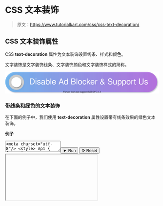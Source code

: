 # CSS 文本装饰

> 原文：<https://www.tutorialkart.com/css/css-text-decoration/>

## CSS 文本装饰属性

CSS **text-decoration** 属性为文本装饰设置线条、样式和颜色。

文字装饰是文字装饰线条、文字装饰颜色和文字装饰样式的简称。

[![](img/925da31b32d6bc3827932f6c8afb11bb.png)](https://www.tutorialkart.com/)

### 带线条和绿色的文本装饰

在下面的例子中，我们使用 **text-decoration** 属性设置带有线条效果的绿色文本装饰。

**例子**

<textarea name="html" id="code_1"><meta charset="utf-8"/> <style> #p1 { font-size: 50px; text-decoration: line-through green; } </style> <p id="p1">你好世界。</p></textarea><button class="coderun" onclick="submitCode_1()">► Run</button> <button class="codereset" onclick="resetCode_1()">⟳ Reset</button><iframe id="output_1" onload="resizeIframe(this)">&#13; </div>&#13; </div>&#13; </div> &#13; &#13; </div>&#13; <script>&amp;#13; let initValue_1='';&amp;#13; let html_editor_1;&amp;#13; let render_1 = function() {&amp;#13; let source = html_editor_1.getValue();&amp;#13; &amp;#13; let iframe = document.querySelector('#output_1'),&amp;#13; iframe_doc = iframe.contentDocument;&amp;#13; &amp;#13; iframe_doc.open();&amp;#13; iframe_doc.write(source);&amp;#13; iframe_doc.close();&amp;#13; };&amp;#13; &amp;#13; html_editor_1 = CodeMirror.fromTextArea(document.getElementById("code_1"), {&amp;#13; lineNumbers: false,&amp;#13; mode: "htmlmixed",&amp;#13; theme: "tk"&amp;#13; });&amp;#13; &amp;#13; // SETTING CODE EDITORS INITIAL CONTENT&amp;#13; $initValue_1 = html_editor_1.getValue();&amp;#13; render_1();&amp;#13; &amp;#13; function resetCode_1() {&amp;#13; html_editor_1.setValue($initValue_1);&amp;#13; render_1();&amp;#13; }&amp;#13; function submitCode_1() {&amp;#13; render_1();&amp;#13; }&amp;#13; </script> <h3>结论</h3> <p>在这个<a href="https://www.tutorialkart.com/css/"> CSS 教程</a>中，我们学习了<strong>文本修饰</strong>属性，以及如何使用这个属性来处理 HTML 元素，并附有示例。</p> </body> </html></iframe>